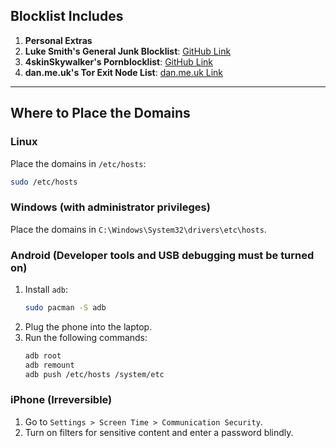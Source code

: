 
## Blocklist Includes

1. **Personal Extras**
2. **Luke Smith's General Junk Blocklist**: [GitHub Link](https://github.com/LukeSmithxyz/etc/blob/master/ips)
3. **4skinSkywalker's Pornblocklist**: [GitHub Link](https://github.com/4skinSkywalker/Anti-Porn-HOSTS-File/blob/master/HOSTS.txt)
4. **dan.me.uk's Tor Exit Node List**: [dan.me.uk Link](https://www.dan.me.uk/torlist/?full)

---

## Where to Place the Domains

### Linux
Place the domains in `/etc/hosts`:
```bash
sudo /etc/hosts
```

### Windows (with administrator privileges)
Place the domains in `C:\Windows\System32\drivers\etc\hosts`.

### Android (Developer tools and USB debugging must be turned on)
1. Install `adb`:
   ```bash
   sudo pacman -S adb
   ```
2. Plug the phone into the laptop.
3. Run the following commands:
   ```bash
   adb root
   adb remount
   adb push /etc/hosts /system/etc
   ```

### iPhone (Irreversible)
1. Go to `Settings > Screen Time > Communication Security`.
2. Turn on filters for sensitive content and enter a password blindly.
